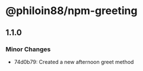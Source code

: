 # @philoin88/npm-greeting

## 1.1.0

### Minor Changes

- 74d0b79: Created a new afternoon greet method

